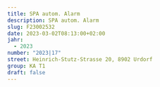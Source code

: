 ```yaml
---
title: SPA autom. Alarm
description: SPA autom. Alarm
slug: F23002532
date: 2023-03-02T08:13:00+02:00
jahr:
  - 2023
number: "2023|17"
street: Heinrich-Stutz-Strasse 20, 8902 Urdorf
group: KA T1
draft: false
---
```

